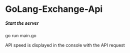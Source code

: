 # GoLang-Exchange-Api

##### Start the server

go run main.go

API speed is displayed in the console with the API request

